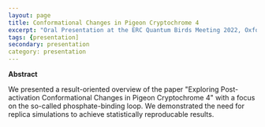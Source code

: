 ```yaml
---
layout: page
title: Conformational Changes in Pigeon Cryptochrome 4
excerpt: "Oral Presentation at the ERC Quantum Birds Meeting 2022, Oxford, United Kingdom"
tags: {presentation]
secondary: presentation
category: presentation
---
```


<b>Abstract</b><br>

We presented a result-oriented overview of the paper "Exploring Post-activation Conformational Changes in Pigeon Cryptochrome 4" with a focus on the so-called phosphate-binding loop. We demonstrated the need for replica simulations to achieve statistically reproducable results.
